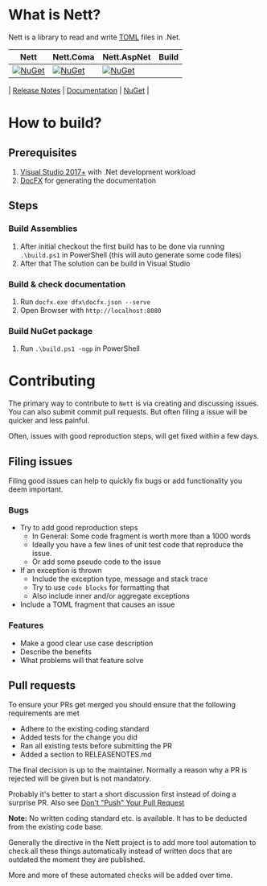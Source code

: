 # What is Nett?
Nett is a library to read and write [TOML](https://github.com/toml-lang/toml) files in .Net.

| Nett | Nett.Coma | Nett.AspNet | Build | 
|------|-----------|-------------|-------|
| [![NuGet](https://img.shields.io/nuget/v/Nett.svg?maxAge=2592000)](https://www.nuget.org/packages/Nett/) | [![NuGet](https://img.shields.io/nuget/v/Nett.Coma.svg?maxAge=2592000)](https://www.nuget.org/packages/Nett.Coma/) | [![NuGet](https://img.shields.io/nuget/v/Nett.AspNet.svg?maxAge=2592000)](https://www.nuget.org/packages/Nett.AspNet/)


| [Release Notes](http://paiden.github.io/Nett/RELEASENOTES.html) | [Documentation](http://paiden.github.io/Nett/) | [NuGet](https://www.nuget.org/packages/Nett/) |

# How to build?
## Prerequisites
1. [Visual Studio 2017+](https://visualstudio.microsoft.com/downloads/) with .Net development workload
1. [DocFX](https://dotnet.github.io/docfx/index.html) for generating the documentation 


## Steps

### Build Assemblies
1. After initial checkout the first build has to be done via running `.\build.ps1`
in PowerShell (this will auto generate some code files)
2. After that The solution can be build in Visual Studio

### Build & check documentation
1. Run `docfx.exe dfx\docfx.json --serve`
1. Open Browser with `http://localhost:8080`

### Build NuGet package

1. Run `.\build.ps1 -ngp` in PowerShell

# Contributing 

The primary way to contribute to `Nett` is via creating and discussing issues. 
You can also submit commit pull requests. But often filing a issue will be 
quicker and less painful.

Often, issues with good reproduction steps, will get fixed within a few days.

## Filing issues
Filing good issues can help to quickly fix bugs or add functionality you deem
important.

### Bugs

+ Try to add good reproduction steps
  + In General: Some code fragment is worth more than a 1000 words
  + Ideally you have a few lines of unit test code that reproduce the issue.
  + Or add some pseudo code to the issue 
+ If an exception is thrown
  + Include the exception type, message and stack trace
  + Try to use ```code blocks``` for formatting that
  + Also include inner and/or aggregate exceptions
+ Include a TOML fragment that causes an issue

### Features

+ Make a good clear use case description
+ Describe the benefits
+ What problems will that feature solve

## Pull requests

To ensure your PRs get merged you should ensure that the following 
requirements are met

+ Adhere to the existing coding standard
+ Added tests for the change you did
+ Ran all existing tests before submitting the PR
+ Added a section to RELEASENOTES.md

The final decision is up to the maintainer. Normally a reason 
why a PR is rejected will be given but is not mandatory.

Probably it's better to start a short discussion first instead
of doing a surprise PR. Also see 
[Don't "Push" Your Pull Request](https://www.igvita.com/2011/12/19/dont-push-your-pull-requests/)

**Note:** No written coding standard etc. is available. It has 
to be deducted from the existing code base.

Generally the directive in the Nett project is to add more
tool automation to check all these things automatically 
instead of written docs that are outdated the moment they 
are published.

More and more of these automated checks will be added over time. 





